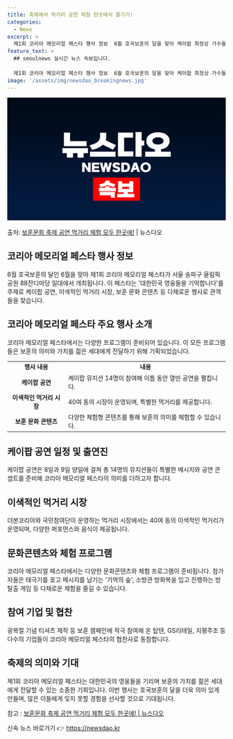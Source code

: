 ```yaml
---
title: 축제에서 먹거리 공연 체험 한곳에서 즐기기!
categories:
  - News
excerpt: >
  제1회 코리아 메모리얼 페스타 행사 정보  6월 호국보훈의 달을 맞아 케이팝 최정상 가수들의 공연, 더본코리…
feature_text: >
  ## seoulnews 실시간 뉴스 속보입니다.

  제1회 코리아 메모리얼 페스타 행사 정보  6월 호국보훈의 달을 맞아 케이팝 최정상 가수들의 공연, 더본코리…
image: '/assets/img/newsdao_breakingnews.jpg'
---
```


![뉴스다오 속보](/assets/img/newsdao_breakingnews.jpg)

<p>출처: <a href="https://newsdao.kr/4110" rel="dofollow">보훈문화 축제 공연 먹거리 체험 모두 한곳에!</a> | 뉴스다오</p>

<h2 data-ke-size="size26">코리아 메모리얼 페스타 행사 정보</h2>
<p data-ke-size="size16">6월 호국보훈의 달인 6월을 맞아 제1회 코리아 메모리얼 페스타가 서울 송파구 올림픽공원 88잔디마당 일대에서 개최됩니다. 이 페스타는 '대한민국 영웅들을 기억합니다'를 주제로 케이팝 공연, 이색적인 먹거리 시장, 보훈 문화 콘텐츠 등 다채로운 행사로 관객들을 찾습니다.</p>

<h2 data-ke-size="size26">코리아 메모리얼 페스타 주요 행사 소개</h2>
<p data-ke-size="size16">코리아 메모리얼 페스타에서는 다양한 프로그램이 준비되어 있습니다. 이 모든 프로그램들은 보훈의 의미와 가치를 젊은 세대에게 전달하기 위해 기획되었습니다.</p>

<table>
	<tr>
		<td style="text-align: center; height: 17px;"><b>행사 내용</b></td>
		<td style="text-align: center; height: 17px;"><b>내용</b></td>
	</tr>
	<tr>
		<td style="text-align: center; height: 17px;"><b>케이팝 공연</b></td>
		<td>케이팝 뮤지션 14명이 참여해 이틈 동안 열띤 공연을 펼칩니다.</td>
	</tr>
	<tr>
		<td style="text-align: center; height: 17px;"><b>이색적인 먹거리 시장</b></td>
		<td>40여 동의 시장이 운영되며, 특별한 먹거리를 제공합니다.</td>
	</tr>
	<tr>
		<td style="text-align: center; height: 17px;"><b>보훈 문화 콘텐츠</b></td>
		<td>다양한 체험형 콘텐츠를 통해 보훈의 의미를 체험할 수 있습니다.</td>
	</tr>
</table>

<h2 data-ke-size="size26">케이팝 공연 일정 및 출연진</h2>
<p data-ke-size="size16">케이팝 공연은 8일과 9일 양일에 걸쳐 총 14명의 뮤지션들이 특별한 메시지와 공연 콘셉트를 준비해 코리아 메모리얼 페스타의 의미를 더하고자 합니다.</p>

<h2 data-ke-size="size26">이색적인 먹거리 시장</h2>
<p data-ke-size="size16">더본코리아와 국민참여단이 운영하는 먹거리 시장에서는 40여 동의 이색적인 먹거리가 운영되며, 다양한 퍼포먼스와 음식이 제공됩니다.</p>

<h2 data-ke-size="size26">문화콘텐츠와 체험 프로그램</h2>
<p data-ke-size="size16">코리아 메모리얼 페스타에서는 다양한 문화콘텐츠와 체험 프로그램이 준비됩니다. 참가자들은 태극기를 꽂고 메시지를 남기는 '기억의 숲', 소방관 방화복을 입고 진행하는 방탈출 게임 등 다채로운 체험을 즐길 수 있습니다.</p>

<h2 data-ke-size="size26">참여 기업 및 협찬</h2>
<p data-ke-size="size16">광복절 기념 티셔츠 제작 등 보훈 캠페인에 적극 참여해 온 탑텐, GS리테일, 지평주조 등 다수의 기업들이 코리아 메모리얼 페스타의 협찬사로 동참합니다.</p>

<h2 data-ke-size="size26">축제의 의미와 기대</h2>
<p data-ke-size="size16">제1회 코리아 메모리얼 페스타는 대한민국의 영웅들을 기리며 보훈의 가치를 젊은 세대에게 전달할 수 있는 소중한 기회입니다. 이번 행사는 호국보훈의 달을 더욱 의미 있게 만들며, 많은 이들에게 잊지 못할 경험을 선사할 것으로 기대됩니다.</p>

참고 : [보훈문화 축제 공연 먹거리 체험 모두 한곳에! | 뉴스다오](https://newsdao.kr/4110) 

신속 뉴스 바로가기 👉 <a href="https://newsdao.kr" rel="dofollow">https://newsdao.kr</a>


